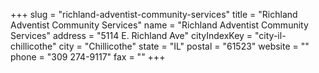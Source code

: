 +++
slug = "richland-adventist-community-services"
title = "Richland Adventist Community Services"
name = "Richland Adventist Community Services"
address = "5114 E. Richland Ave"
cityIndexKey = "city-il-chillicothe"
city = "Chillicothe"
state = "IL"
postal = "61523"
website = ""
phone = "309 274-9117"
fax = ""
+++

